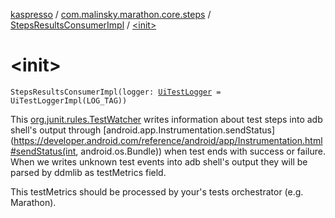 [kaspresso](../../index.md) / [com.malinsky.marathon.core.steps](../index.md) / [StepsResultsConsumerImpl](index.md) / [&lt;init&gt;](./-init-.md)

# &lt;init&gt;

`StepsResultsConsumerImpl(logger: `[`UiTestLogger`](../../com.kaspersky.kaspresso.logger/-ui-test-logger.md)` = UiTestLoggerImpl(LOG_TAG))`

This [org.junit.rules.TestWatcher](#) writes information about test steps into adb shell's output
through [android.app.Instrumentation.sendStatus](https://developer.android.com/reference/android/app/Instrumentation.html#sendStatus(int, android.os.Bundle)) when test ends with success or failure.
When we writes unknown test events into adb shell's output they will be parsed by ddmlib as
testMetrics field.

This testMetrics should be processed by your's tests orchestrator (e.g. Marathon).


